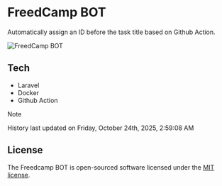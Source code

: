 # FreedCamp BOT

Automatically assign an ID before the task title based on Github Action.

![FreedCamp BOT](https://repository-images.githubusercontent.com/737932867/7d34798b-2680-471c-b089-a78a718d3d6a)

## Tech

- Laravel
- Docker
- Github Action

> [!NOTE]  
> History last updated on Friday, October 24th, 2025, 2:59:08 AM

## License

The Freedcamp BOT is open-sourced software licensed under the [MIT license](https://opensource.org/licenses/MIT).
